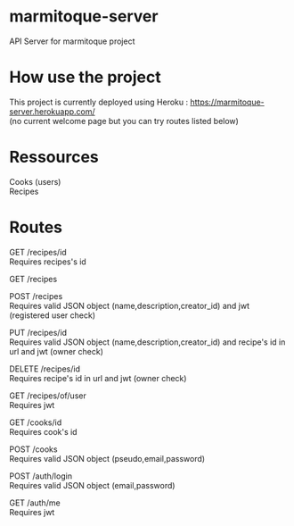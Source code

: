 # marmitoque-server
API Server for marmitoque project  
  
# How use the project
This project is currently deployed using Heroku : https://marmitoque-server.herokuapp.com/  
(no current welcome page but you can try routes listed below)

# Ressources

Cooks (users)  
Recipes

# Routes 

GET     /recipes/id       
Requires recipes's id  
  
GET     /recipes  
  
POST    /recipes          
Requires valid JSON object (name,description,creator_id) and jwt (registered user check)  
  
PUT     /recipes/id       
Requires valid JSON object (name,description,creator_id) and recipe's id in url and jwt (owner check)  
  
DELETE  /recipes/id       
Requires recipe's id in url and jwt (owner check)  
  
GET     /recipes/of/user  
Requires jwt  
  
GET     /cooks/id         
Requires cook's id  
  
POST    /cooks            
Requires valid JSON object (pseudo,email,password)  
  
POST    /auth/login       
Requires valid JSON object (email,password)  
  
GET     /auth/me          
Requires jwt  


